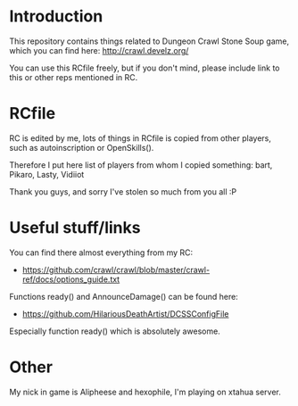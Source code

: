 # Introduction
This repository contains things related to Dungeon Crawl Stone Soup game, which you can find here: http://crawl.develz.org/

You can use this RCfile freely, but if you don't mind, please include link to this or other reps mentioned in RC.

# RCfile
RC is edited by me, lots of things in RCfile is copied from other players, such as autoinscription or OpenSkills().

Therefore I put here list of players from whom I copied something: bart, Pikaro, Lasty, Vidiiot

Thank you guys, and sorry I've stolen so much from you all :P

# Useful stuff/links

You can find there almost everything from my RC:
 - https://github.com/crawl/crawl/blob/master/crawl-ref/docs/options_guide.txt

Functions ready() and AnnounceDamage() can be found here:
 - https://github.com/HilariousDeathArtist/DCSSConfigFile

Especially function ready() which is absolutely awesome.


# Other
My nick in game is Alipheese and hexophile, I'm playing on xtahua server.

